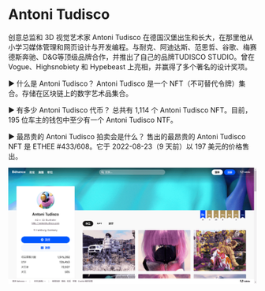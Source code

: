 # Antoni Tudisco

创意总监和 3D 视觉艺术家 Antoni Tudisco 在德国汉堡出生和长大，在那里他从小学习媒体管理和网页设计与开发编程。与耐克、阿迪达斯、范思哲、谷歌、梅赛德斯奔驰、D&G等顶级品牌合作，并推出了自己的品牌TUDISCO STUDIO。曾在 Vogue、Highsnobiety 和 Hypebeast 上亮相，并赢得了多个著名的设计奖项。

▶ 什么是 Antoni Tudisco？
Antoni Tudisco 是一个 NFT（不可替代令牌）集合。存储在区块链上的数字艺术品集合。

▶ 有多少 Antoni Tudisco 代币？
总共有 1,114 个 Antoni Tudisco NFT。目前，195 位车主的钱包中至少有一个 Antoni Tudisco NTF。

▶ 最昂贵的 Antoni Tudisco 拍卖会是什么？
售出的最昂贵的 Antoni Tudisco NFT 是 ETHEE #433/608。它于 2022-08-23（9 天前）以 197 美元的价格售出。

![nft](341342132_new.png)
